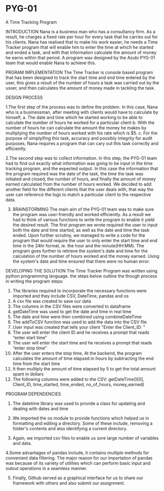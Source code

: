 # PYG-01
A Time Tracking Program

INTRODUCTION
Nana is a business man who has a consultancy firm. As a result, he charges a fixed rate per hour for every task that he carries out for his clients. Nana has realised that to make his work easier, he needs a Time Tracker program that will enable him to enter the time at which he started and ended a task, and with that information calculate the amount of money he earns within that period. A program was designed by the Azubi PYG-01 team that would enable Nana to achieve this.

PRGRAM IMPLEMENTATION
The Time Tracker is console based program  that has been designed to track the start time and end time entered by the user, this gives a result of the number of hours a task was carried out by the usser, and then calculates the amount of money made in tackling the task.

DESIGN PROCESS

1.The first step of the process was to define the problem. In this case, Nana who is a businessman, after meeting with clients would have to calculate by himself;
  a. The date and time which he started working to be able to calculate the number of hours he worked for a particular client
  b. With the number of hours he can calculate the amount the money he makes by multiplying the number of hours worked with his rate which is $5.
  c. For the purpose of simplyifing this task, accuracy and possibly integrity for audit purposes, Nana requires a program that can cary out this task correctly and efficiently.
  
2.The second step was to collect information. In this step, the PYG-01 team had to find out exactly what information was going to be input in the time tracking program, and the expected output. In this case the information that the program required was the date of the task, the time the task was initiated and closed, the number of hours, and finally the amount of money earned calculated from the number of hours worked. We decided to add another field for the different clients that the user deals with, that way the user can reference the logs to match a particular client to the respective data.

3. BRAINSTORMING
 The main aim of the PYG-01 team was to make sure the program was user-friendly and worked efficiently. As a result we had to think of various functions to write the program to enable it yield the desired result. The first program we wrote required the user to input both the date and time started, as well as the date and time the task ended. Upon further scrutiny, we managed to write a code for the program that would require the user to only enter the start time and end time in the 24hr format, ie. the hour and the minute(HH:MM). The program goes further to retrieve the system's date and time for the calculation of the number of hours worked and the money earned. Using the system's date and time ensured that there were no human error.  

DEVELOPING THE SOLUTION
The Time Tracker Program was written using python programming language. the steps below outline the though process in writing the program
steps:
1.  The libraries  required to incorporate the necessary functions were imported and they include CSV, DateTime, pandas and os
2.	A csv file was created to save our data
3.	The columns in the CSV files were converted to dataframe
4.	getDateTime was used to get the date and time in real time
5.	The date and time were then combined using combineDateTime
6.	The addToCSV function was used to add the data into the CSV file
7.	User input was created that tells your client "Enter the Client_ID: "
8.  The user will enter the client ID and he receives a prompt that reads “enter start time”
9.	The user will enter the start time and he receives a prompt that reads “enter stop time”
10.	After the user enters the stop time, At the backend, the program calculates the amount of time elapsed in hours by subtracting the end time from the start time
11.	It then multiply the amount of time elapsed by 5 to get the total amount spant in dollars 
12.	The following columns were added to the CSV: getDateTime()[0], Client_ID, time_started, time_ended, no_of_hours, money_earned)

PROGRAM DEPENDENCIES
1. The datetime library was used to provide a class for updating and dealing with dates and time

2. We imported the os module to provide functions which helped us in formatting and editing a directory. Some of these include, removing a folder's contents and also identifying a current directory.

3. Again, we imported csv files to enable us sore large number of variables and data.

4.Some advantages of pandas include, it contains multiple methods for convenient data filtering. The major reason for our importation of pandas was because of its variety of utilities which can perform basic input and outout operations in a seamless manner.

5. Finally, Github served as a graphical interface for us to share our framework with others and also submit our assignment.


  







